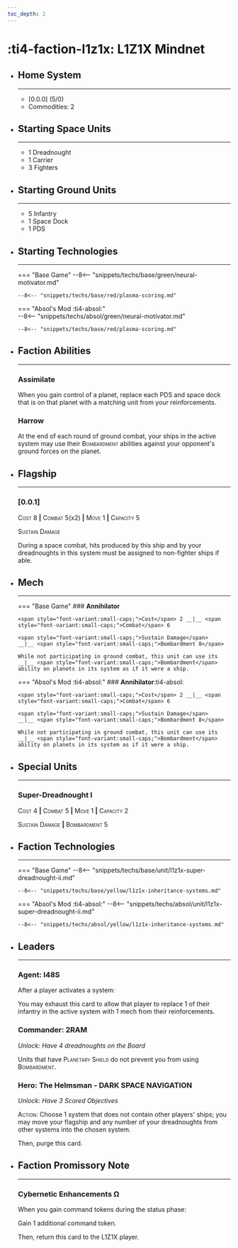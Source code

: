 ```yaml
---
toc_depth: 2
---
```


# :ti4-faction-l1z1x: L1Z1X Mindnet

<div class="grid cards" markdown>

-   ## __Home System__

    ---

    * \[0.0.0\] (5/0)
    * Commodities: 2

</div>

<div class="grid cards" markdown>

-   ## __Starting Space Units__

    ---

    * 1 Dreadnought
    * 1 Carrier
    * 3 Fighters

-   ## __Starting Ground Units__

    ---

    * 5 Infantry
    * 1 Space Dock
    * 1 PDS

-   ## __Starting Technologies__

    ---
    === "Base Game"
        --8<-- "snippets/techs/base/green/neural-motivator.md"

        --8<-- "snippets/techs/base/red/plasma-scoring.md"

    === "Absol's Mod :ti4-absol:"  
        --8<-- "snippets/techs/absol/green/neural-motivator.md"

        --8<-- "snippets/techs/base/red/plasma-scoring.md"

-   ## __Faction Abilities__

    ---
    ### **Assimilate**
    
    When you gain control of a planet, replace each PDS and space dock that is on that planet with a matching unit from your reinforcements.

    ### **Harrow**
    
    At the end of each round of ground combat, your ships in the active system may use their <span style="font-variant:small-caps;">Bombardment</span> abilities against your opponent's ground forces on the planet.

-   ## __Flagship__

    ---
    ### **\[0.0.1\]**
    
    <span style="font-variant:small-caps;">Cost</span> 8 __|__ <span style="font-variant:small-caps;">Combat</span> 5(x2) __|__ <span style="font-variant:small-caps;">Move</span> 1 __|__ <span style="font-variant:small-caps;">Capacity</span> 5
    
    <span style="font-variant:small-caps;">Sustain Damage</span>

    During a space combat, hits produced by this ship and by your dreadnoughts in this system must be assigned to non-fighter ships if able.

-   ## __Mech__

    ---
    === "Base Game"
        ### **Annihilator**
        
        <span style="font-variant:small-caps;">Cost</span> 2 __|__ <span style="font-variant:small-caps;">Combat</span> 6
        
        <span style="font-variant:small-caps;">Sustain Damage</span>
        __|__ <span style="font-variant:small-caps;">Bombardment 8</span>

        While not participating in ground combat, this unit can use its __|__ <span style="font-variant:small-caps;">Bombardment</span> ability on planets in its system as if it were a ship.

    === "Absol's Mod :ti4-absol:"
        ### **Annihilator**:ti4-absol:
        
        <span style="font-variant:small-caps;">Cost</span> 2 __|__ <span style="font-variant:small-caps;">Combat</span> 6
        
        <span style="font-variant:small-caps;">Sustain Damage</span>
        __|__ <span style="font-variant:small-caps;">Bombardment 8</span>

        While not participating in ground combat, this unit can use its __|__ <span style="font-variant:small-caps;">Bombardment</span> ability on planets in its system as if it were a ship.

</div>

<div class="grid cards" markdown>

-   ## __Special Units__

    ---
    ### **Super-Dreadnought I**
    
    <span style="font-variant:small-caps;">Cost</span> 4 __|__ <span style="font-variant:small-caps;">Combat</span> 5 __|__ <span style="font-variant:small-caps;">Move</span> 1 __|__ <span style="font-variant:small-caps;">Capacity</span> 2

    <span style="font-variant:small-caps;">Sustain Damage</span>
    __|__ <span style="font-variant:small-caps;">Bombardment 5</span>

</div>

<div class="grid cards" markdown>

-   ## __Faction Technologies__

    ---
    === "Base Game"
        --8<-- "snippets/techs/base/unit/l1z1x-super-dreadnought-ii.md"

        --8<-- "snippets/techs/base/yellow/l1z1x-inheritance-systems.md"

    === "Absol's Mod :ti4-absol:"
        --8<-- "snippets/techs/absol/unit/l1z1x-super-dreadnought-ii.md"

        --8<-- "snippets/techs/absol/yellow/l1z1x-inheritance-systems.md"

-   ## __Leaders__

    ---
    ### **Agent**: I48S
    
    After a player activates a system:

    You may exhaust this card to allow that player to replace 1 of their infantry in the active system with 1 mech from their reinforcements.

    ### **Commander**: 2RAM
    
    _Unlock: Have 4 dreadnoughts on the Board_

    Units that have <span style="font-variant:small-caps;">Planetary Shield</span> do not prevent you from using <span style="font-variant:small-caps;">Bombardment</span>.

    ### **Hero**: The Helmsman - DARK SPACE NAVIGATION
    
    _Unlock: Have 3 Scored Objectives_

    <span style="font-variant:small-caps;">Action</span>: 
    Choose 1 system that does not contain other players' ships; you may move your flagship and any number of your dreadnoughts from other systems into the chosen system.

    Then, purge this card.

-   ## __Faction Promissory Note__

    ---
    ### **Cybernetic Enhancements Ω**
    
    When you gain command tokens during the status phase:

    Gain 1 additional command token.

    Then, return this card to the L1Z1X player.

</div>